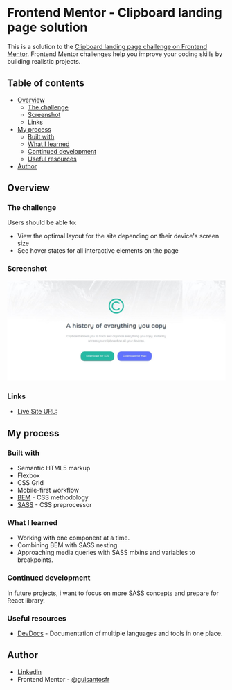 # Frontend Mentor - Clipboard landing page solution

This is a solution to the [Clipboard landing page challenge on Frontend Mentor](https://www.frontendmentor.io/challenges/clipboard-landing-page-5cc9bccd6c4c91111378ecb9). Frontend Mentor challenges help you improve your coding skills by building realistic projects.

## Table of contents

- [Overview](#overview)
  - [The challenge](#the-challenge)
  - [Screenshot](#screenshot)
  - [Links](#links)
- [My process](#my-process)
  - [Built with](#built-with)
  - [What I learned](#what-i-learned)
  - [Continued development](#continued-development)
  - [Useful resources](#useful-resources)
- [Author](#author)

## Overview

### The challenge

Users should be able to:

- View the optimal layout for the site depending on their device's screen size
- See hover states for all interactive elements on the page

### Screenshot

![](./images/screenshot.jpg)

### Links

- [Live Site URL:](https://guisantosfr.github.io/Clipboard-Landing-Page/)

## My process

### Built with

- Semantic HTML5 markup
- Flexbox
- CSS Grid
- Mobile-first workflow
- [BEM](http://getbem.com/) - CSS methodology
- [SASS](https://sass-lang.com/) - CSS preprocessor

### What I learned

- Working with one component at a time.
- Combining BEM with SASS nesting.
- Approaching media queries with SASS mixins and variables to breakpoints.

### Continued development

In future projects, i want to focus on more SASS concepts and prepare for React library.

### Useful resources

- [DevDocs](https://devdocs.io/) - Documentation of multiple languages and tools in one place.

## Author

- [Linkedin](https://www.linkedin.com/in/guisantosfr/)
- Frontend Mentor - [@guisantosfr](https://www.frontendmentor.io/profile/guisantosfr)

